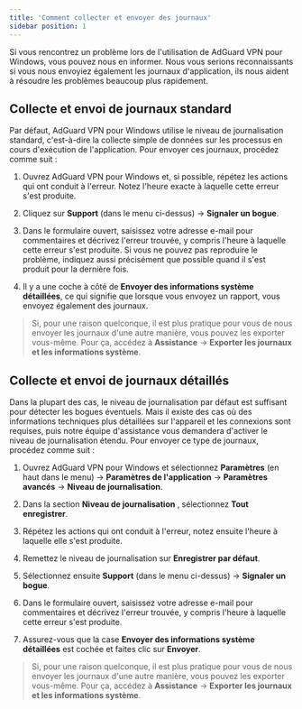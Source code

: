 ```yaml
---
title: 'Comment collecter et envoyer des journaux'
sidebar position: 1
---
```




Si vous rencontrez un problème lors de l'utilisation de AdGuard VPN pour Windows, vous pouvez nous en informer. Nous vous serions reconnaissants si vous nous envoyiez également les journaux d'application, ils nous aident à résoudre les problèmes beaucoup plus rapidement.


## Collecte et envoi de journaux standard

Par défaut, AdGuard VPN pour Windows utilise le niveau de journalisation standard, c'est-à-dire la collecte simple de données sur les processus en cours d'exécution de l'application. Pour envoyer ces journaux, procédez comme suit :

1. Ouvrez AdGuard VPN pour Windows et, si possible, répétez les actions qui ont conduit à l'erreur. Notez l'heure exacte à laquelle cette erreur s'est produite.

2. Cliquez sur **Support** (dans le menu ci-dessus) → **Signaler un bogue**.

3. Dans le formulaire ouvert, saisissez votre adresse e-mail pour commentaires et décrivez l'erreur trouvée, y compris l'heure à laquelle cette erreur s'est produite. Si vous ne pouvez pas reproduire le problème, indiquez aussi précisément que possible quand il s'est produit pour la dernière fois.

4. Il y a une coche à côté de **Envoyer des informations système détaillées**, ce qui signifie que lorsque vous envoyez un rapport, vous envoyez également des journaux.
> Si, pour une raison quelconque, il est plus pratique pour vous de nous envoyer les journaux d'une autre manière, vous pouvez les exporter vous-même. Pour ça, accédez à **Assistance** → **Exporter les journaux et les informations système**.


## Collecte et envoi de journaux détaillés

Dans la plupart des cas, le niveau de journalisation par défaut est suffisant pour détecter les bogues éventuels. Mais il existe des cas où des informations techniques plus détaillées sur l'appareil et les connexions sont requises, puis notre équipe d'assistance vous demandera d'activer le niveau de journalisation étendu. Pour envoyer ce type de journaux, procédez comme suit :

1. Ouvrez AdGuard VPN pour Windows et sélectionnez **Paramètres** (en haut dans le menu) → **Paramètres de l'application** → **Paramètres avancés** → **Niveau de journalisation**.

2. Dans la section **Niveau de journalisation** , sélectionnez **Tout enregistrer**.

3. Répétez les actions qui ont conduit à l'erreur, notez ensuite l'heure à laquelle elle s'est produite.

4. Remettez le niveau de journalisation sur **Enregistrer par défaut**.

5. Sélectionnez ensuite **Support** (dans le menu ci-dessus) → **Signaler un bogue**.

6. Dans le formulaire ouvert, saisissez votre adresse e-mail pour commentaires et décrivez l'erreur trouvée, y compris l'heure à laquelle cette erreur s'est produite.

7. Assurez-vous que la case **Envoyer des informations système détaillées** est cochée et faites clic sur **Envoyer**.
> Si, pour une raison quelconque, il est plus pratique pour vous de nous envoyer les journaux d'une autre manière, vous pouvez les exporter vous-même. Pour ça, accédez à **Assistance** → **Exporter les journaux et les informations système**.
